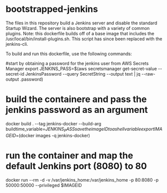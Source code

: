 # bootstrapped-jenkins

The files in this repository build a Jenkins server and disable the standard Startup Wizard. The server is also bootstrap with a variety of common plugins. Note: this dockerfile builds off of a base image that includes the /usr/local/bin/install-plugins.sh. This script has since been replaced with the jenkins-cli.

To build and run this dockerfile, use the following commands:

#start by obtaining a password for the jenkins user from AWS Secrets Manager
export JENKINS_PASS=$(aws secretsmanager get-secret-value --secret-id JenkinsPassword --query SecretString --output text | jq --raw-output .password) 
# build the containere and pass the jenkins password as an argument
docker build . --tag jenkins-docker --build-arg buildtime_variable=$JENKINS_PASS
save the image ID to a shell variable
export IMAGEID=$(docker images -q jenkins-docker)
# run the container and map the default Jenkins port (8080) to 80
docker run --rm -d -v /var/jenkins_home:/var/jenkins_home -p 80:8080 -p 50000:50000 --privileged $IMAGEID

